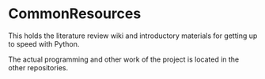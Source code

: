 CommonResources
===============

This holds the literature review wiki and introductory materials for getting up to speed with Python.

The actual programming and other work of the project is located in the other repositories.
